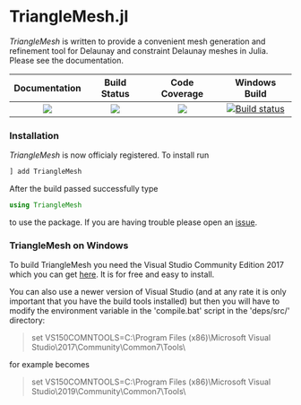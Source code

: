 # TriangleMesh.jl

*TriangleMesh* is written to provide a convenient mesh generation and refinement tool for Delaunay and constraint Delaunay meshes in Julia. Please see the documentation.

| **Documentation** | **Build Status** | **Code Coverage**| **Windows Build** | 
|:-----------------:|:----------------:|:----------------:|:-----------------:|
| [![][docs-latest-img]][docs-latest-url] | [![][travis-img]][travis-url] |  [![][codecov-img]][codecov-url] | [![Build status][appveyor-img]][appveyor-url] |

### Installation

*TriangleMesh* is now officialy registered. To install run
```julia
] add TriangleMesh
```
After the build passed successfully type
```julia
using TriangleMesh
```
to use the package. If you are having trouble please open an [issue](https://github.com/konsim83/TriangleMesh.jl/issues).

### TriangleMesh on Windows

To build TriangleMesh you need the Visual Studio Community Edition 2017 which you can get [here](https://www.techspot.com/downloads/6278-visual-studio.html). It is for free and easy to install.

You can also use a newer version of Visual Studio (and at any rate it is only important that you have the build tools installed) but then you will have to modify the environment variable in the 'compile.bat' script in the 'deps/src/' directory:
> set VS150COMNTOOLS=C:\Program Files (x86)\Microsoft Visual Studio\2017\Community\Common7\Tools\

for example becomes

> set VS150COMNTOOLS=C:\Program Files (x86)\Microsoft Visual Studio\2019\Community\Common7\Tools\

[docs-latest-img]: https://img.shields.io/badge/docs-latest-blue.svg
[docs-latest-url]: https://konsim83.github.io/TriangleMesh.jl/latest

[docs-stable-img]: https://img.shields.io/badge/docs-stable-blue.svg
[docs-stable-url]: https://konsim83.github.io/TriangleMesh.jl/stable

[travis-img]: https://travis-ci.org/konsim83/TriangleMesh.jl.svg?branch=master
[travis-url]: https://travis-ci.org/konsim83/TriangleMesh.jl

[codecov-img]: https://codecov.io/gh/konsim83/TriangleMesh.jl/branch/master/graph/badge.svg
[codecov-url]: https://codecov.io/gh/konsim83/TriangleMesh.jl

[appveyor-url]: https://ci.appveyor.com/project/konsim83/trianglemesh-jl
[appveyor-img]: https://ci.appveyor.com/api/projects/status/79ww082lilsp21re?svg=true
